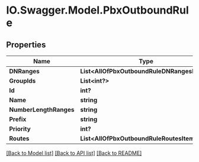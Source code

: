 # IO.Swagger.Model.PbxOutboundRule
## Properties

Name | Type | Description | Notes
------------ | ------------- | ------------- | -------------
**DNRanges** | **List&lt;AllOfPbxOutboundRuleDNRangesItems&gt;** |  | [optional] 
**GroupIds** | **List&lt;int?&gt;** |  | [optional] 
**Id** | **int?** |  | [optional] 
**Name** | **string** |  | [optional] 
**NumberLengthRanges** | **string** |  | [optional] 
**Prefix** | **string** |  | [optional] 
**Priority** | **int?** |  | [optional] 
**Routes** | **List&lt;AllOfPbxOutboundRuleRoutesItems&gt;** |  | [optional] 

[[Back to Model list]](../README.md#documentation-for-models) [[Back to API list]](../README.md#documentation-for-api-endpoints) [[Back to README]](../README.md)

